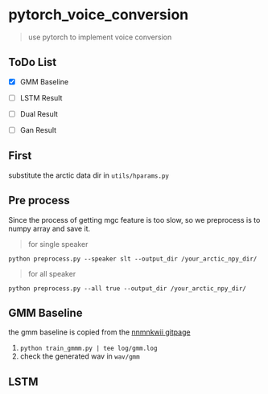 # pytorch_voice_conversion

> use pytorch to implement voice conversion

## ToDo List
- [x] GMM Baseline
- [ ] LSTM Result 
- [ ] Dual Result
- [ ] Gan Result


## First
substitute the arctic data dir in `utils/hparams.py`


## Pre process
Since the process of getting mgc feature is too slow, so we preprocess is to numpy array and save it.

> for single speaker

`python preprocess.py --speaker slt --output_dir /your_arctic_npy_dir/`

> for all speaker

`python preprocess.py --all true --output_dir /your_arctic_npy_dir/`


## GMM Baseline
the gmm baseline is copied from the [nnmnkwii gitpage](https://r9y9.github.io/nnmnkwii/latest/nnmnkwii_gallery/notebooks/vc/01-GMM%20voice%20conversion%20(en).html)

1. `python train_gmmm.py | tee log/gmm.log`
2. check the generated wav in `wav/gmm`


## LSTM 

